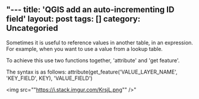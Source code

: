 "---
title: 'QGIS add an auto-incrementing ID field'
layout: post
tags: []
category: 
Uncategoried
---

Sometimes it is useful to reference values in another table, in an expression. For example, when you want to use a value from a lookup table.

To achieve this use two functions together, 'attribute' and 'get feature'.

The syntax is as follows: attribute(get_feature('VALUE_LAYER_NAME', 'KEY_FIELD', KEY), 'VALUE_FIELD')

<img src=""https://i.stack.imgur.com/KrsjL.png"" />"

